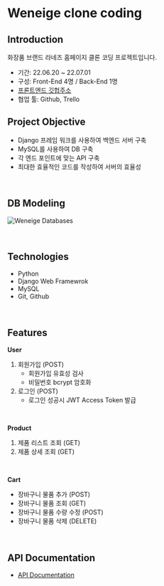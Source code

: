 # Weneige clone coding


## Introduction
화장품 브랜드 라네즈 홈페이지 클론 코딩 프로젝트입니다.

- 기간: 22.06.20 ~ 22.07.01
- 구성: Front-End 4명 / Back-End 1명
- [프론트엔드 깃헙주소](https://github.com/wecode-bootcamp-korea/34-1st-Weneige-frontend)
- 협업 툴: Github, Trello


## Project Objective
- Django 프레임 워크를 사용하여 백엔드 서버 구축
- MySQL를 사용하여 DB 구축
- 각 엔드 포인트에 맞는 API 구축
- 최대한 효율적인 코드를 작성하여 서버의 효율성 

<br/>

## DB Modeling
![Weneige Databases](https://user-images.githubusercontent.com/65996045/176852990-e00b919e-19dc-4e00-b53d-57f949de2a9a.png)

<br/>

## Technologies
- Python
- Django Web Framewrok
- MySQL
- Git, Github

<br/>

## Features
**User**
1. 회원가입 (POST)
    - 회원가입 유효성 검사
    - 비밀번호 bcrypt 암호화
2. 로그인 (POST)
    - 로그인 성공시 JWT Access Token 발급

<br/>

**Product**
1. 제품 리스트 조회 (GET)
2. 제품 상세 조회 (GET)

<br/>

**Cart**
- 장바구니 물품 추가 (POST)
- 장바구니 물품 조회 (GET)
- 장바구니 물품 수량 수정 (POST)
- 장바구니 물품 삭제 (DELETE)

<br/>

## API Documentation
- [API Documentation](https://velog.io/@chaduri7913/Weneige-%ED%86%B5%EC%8B%A0-%EC%9A%94%EC%B2%AD-%EC%96%91%EC%8B%9D)
